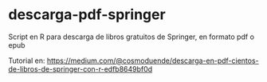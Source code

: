 # descarga-pdf-springer
Script en R para descarga de libros gratuitos de Springer, en formato pdf o epub

Tutorial en: https://medium.com/@cosmoduende/descarga-en-pdf-cientos-de-libros-de-springer-con-r-edfb8649bf0d
